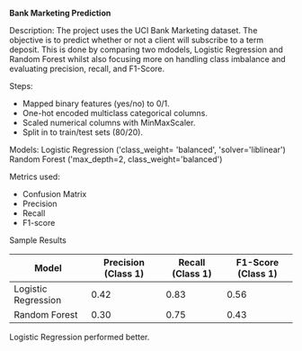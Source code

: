 **Bank Marketing Prediction**

Description:
The project uses the UCI Bank Marketing dataset.
The objective is to predict whether or not a client will subscribe to a term deposit.
This is done by comparing two mdodels, Logistic Regression and Random Forest whilst also focusing more on handling class imbalance and evaluating precision, recall, and F1-Score.

Steps:
- Mapped binary features (yes/no) to 0/1.
- One-hot encoded multiclass categorical columns.
- Scaled numerical columns with MinMaxScaler.
- Split in to train/test sets (80/20).

Models:
Logistic Regression ('class_weight= 'balanced', 'solver='liblinear')
Random Forest ('max_depth=2, class_weight='balanced')

Metrics used:
- Confusion Matrix
- Precision
- Recall
- F1-score


 Sample Results

| Model                | Precision (Class 1) | Recall (Class 1) | F1-Score (Class 1) |
|---------------------|---------------------|------------------|--------------------|
| Logistic Regression | 0.42                | 0.83             | 0.56               |
| Random Forest       | 0.30                | 0.75             | 0.43               |

Logistic Regression performed better.

